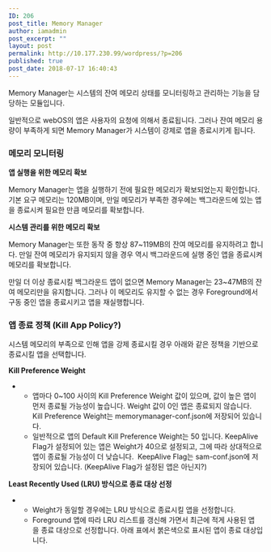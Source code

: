 ```yaml
---
ID: 206
post_title: Memory Manager
author: iamadmin
post_excerpt: ""
layout: post
permalink: http://10.177.230.99/wordpress/?p=206
published: true
post_date: 2018-07-17 16:40:43
---
```

<p class="BodyTxtNormal">Memory Manager는 시스템의 잔여 메모리 상태를 모니터링하고 관리하는 기능을 담당하는 모듈입니다.</p>
<p class="BodyTxtNormal">일반적으로 webOS의 앱은 사용자의 요청에 의해서 종료됩니다. 그러나 잔여 메모리 용량이 부족하게 되면 Memory Manager가 시스템이 강제로 앱을 종료시키게 됩니다.</p>

<h3 class="BodyTxtNormal" id="MemoryManager-메모리모니터링">메모리 모니터링</h3>
<p class="BodyTxtNormal"><strong>앱 실행을 위한 메모리 확보</strong></p>
<p class="BodyTxtNormal">Memory Manager는 앱을 실행하기 전에 필요한 메모리가 확보되었는지 확인합니다. 기본 요구 메모리는 120MB이며, 만일 메모리가 부족한 경우에는 백그라운드에 있는 앱을 종료시켜 필요한 만큼 메모리를 확보합니다.</p>
<p class="BodyTxtNormal"><strong>시스템 관리를 위한 메모리 확보</strong></p>
<p class="BodyTxtNormal">Memory Manager는 또한 동작 중 항상 87~119MB의 잔여 메모리를 유지하려고 합니다. 만일 잔여 메모리가 유지되지 않을 경우 역시 백그라운드에 실행 중인 앱을 종료시켜 메모리를 확보합니다.</p>
<p class="BodyTxtNormal">만일 더 이상 종료시킬 백그라운드 앱이 없으면 Memory Manager는 23~47MB의 잔여 메모리만을 유지합니다. 그러나 이 메모리도 유지할 수 없는 경우 Foreground에서 구동 중인 앱을 종료시키고 앱을 재실행합니다.</p>

<h3 class="BodyTxtNormal" id="MemoryManager-앱종료정책(KillAppPolicy?)">앱 종료 정책 (Kill App Policy?)</h3>
<p class="BodyTxtNormal">시스템 메모리의 부족으로 인해 앱을 강제 종료시킬 경우 아래와 같은 정책을 기반으로 종료시킬 앱을 선택합니다.</p>
<p class="BodyTxtNormal"><strong>Kill Preference Weight</strong></p>

<ul>
 	<li>
<ul>
 	<li class="BodyTxtListLv2">앱마다 0~100 사이의 Kill Preference Weight 값이 있으며, 값이 높은 앱이 먼저 종료될 가능성이 높습니다. Weight 값이 0인 앱은 종료되지 않습니다. Kill Preference Weight는 memorymanager-conf.json에 저장되어 있습니다.</li>
 	<li class="BodyTxtListLv2">일반적으로 앱의 Default Kill Preference Weight는 50 입니다. KeepAlive Flag가 설정되어 있는 앱은 Weight가 40으로 설정되고, 그에 따라 상대적으로 앱이 종료될 가능성이 더 낮습니다.  KeepAlive Flag는 sam-conf.json에 저장되어 있습니다. (KeepAlive Flag가 설정된 앱은 아닌지?)</li>
</ul>
</li>
</ul>
<p class="BodyTxtList"><strong>Least Recently Used (LRU) 방식으로 종료 대상 선정</strong></p>

<ul>
 	<li>
<ul>
 	<li class="BodyTxtListLv2">Weight가 동일할 경우에는 LRU 방식으로 종료시킬 앱을 선정합니다.</li>
 	<li class="BodyTxtListLv2">Foreground 앱에 따라 LRU 리스트를 갱신해 가면서 최근에 적게 사용된 앱을 종료 대상으로 선정합니다. 아래 표에서 붉은색으로 표시된 앱이 종료 대상입니다.</li>
</ul>
</li>
</ul>
&nbsp;

<!--more-->